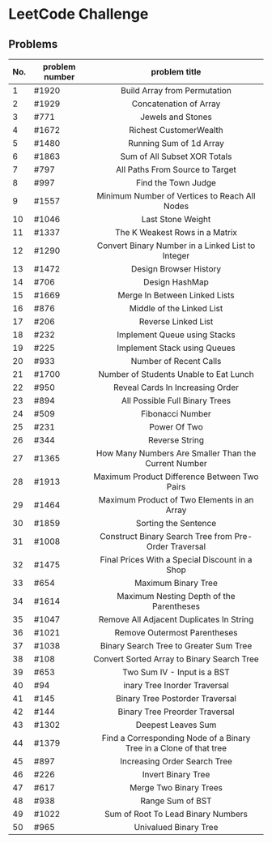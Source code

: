 # LeetCode Challenge


## Problems

|No.| problem number  | problem title |
|-| ------------- |:-------------:|
|1| #1920      | Build Array from Permutation    |
|2| #1929      | Concatenation of Array     |
|3| #771      | Jewels and Stones    |
|4| #1672      | Richest CustomerWealth      |
|5| #1480      | Running Sum of 1d Array    |
|6| #1863      | Sum of All Subset XOR Totals     |
|7| #797      |  All Paths From Source to Target     |
|8| #997      | Find the Town Judge     |
|9| #1557      | Minimum Number of Vertices to Reach All Nodes    |
|10| #1046      | Last Stone Weight     |
|11| #1337      | The K Weakest Rows in a Matrix      |
|12| #1290     | Convert Binary Number in a Linked List to Integer      |
|13| #1472     | Design Browser History     |
|14| #706      | Design HashMap     |
|15| #1669     | Merge In Between Linked Lists    |
|16| #876     | Middle of the Linked List     |
|17| #206       | Reverse Linked List      |
|18| #232     | Implement Queue using Stacks    |
|19| #225     | Implement Stack using Queues    |
|20| #933       | Number of Recent Calls    |
|21| #1700      | Number of Students Unable to Eat Lunch     |
|22| #950     | Reveal Cards In Increasing Order      |
|23| #894     | All Possible Full Binary Trees     |
|24| #509      | Fibonacci Number   |
|25| #231      | Power Of Two      |
|26| #344      | Reverse String     |
|27| #1365      | How Many Numbers Are Smaller Than the Current Number   |
|28| #1913     | Maximum Product Difference Between Two Pairs    |
|29| #1464     | Maximum Product of Two Elements in an Array     |
|30| #1859       | Sorting the Sentence      |
|31| #1008      | Construct Binary Search Tree from Pre-Order Traversal     |
|32| #1475      | Final Prices With a Special Discount in a Shop   |
|33| #654      | Maximum Binary Tree     |
|34| #1614      | Maximum Nesting Depth of the Parentheses     |
|35| #1047      | Remove All Adjacent Duplicates In String     |
|36| #1021      | Remove Outermost Parentheses    |
|37| #1038       | Binary Search Tree to Greater Sum Tree     |
|38| #108      |Convert Sorted Array to Binary Search Tree      |
|39| #653     | Two Sum IV - Input is a BST    |
|40| #94     | inary Tree Inorder Traversal    |
|41| #145       | Binary Tree Postorder Traversal    |
|42| #144      | Binary Tree Preorder Traversal     |
|43| #1302       | Deepest Leaves Sum     |
|44| #1379      | Find a Corresponding Node of a Binary Tree in a Clone of that tree    |
|45| #897    | Increasing Order Search Tree      |
|46| #226    | Invert Binary Tree    |
|47| #617     | Merge Two Binary Trees    |
|48| #938       | Range Sum of BST      |
|49| #1022       | Sum of Root To Lead Binary Numbers   |
|50| #965     |Univalued Binary Tree      |
